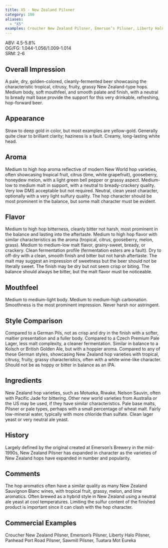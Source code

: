```yaml
---
title: X5 - New Zealand Pilsner
category: 100
aliases: 
  - "X5"
examples: Croucher New Zealand Pilsner, Emerson’s Pilsner, Liberty Halo Pilsner, Panhead Port Road Pilsner, Sawmill Pilsner, Tuatara Mot Eureka
---
```


ABV: 4.5-5.8%  
OG/FG: 1.044-1.056/1.009-1.014  
SRM: 2-6  

## Overall Impression
A pale, dry, golden-colored, cleanly-fermented beer showcasing the characteristic tropical, citrusy, fruity, grassy New Zealand-type hops. Medium body, soft mouthfeel, and smooth palate and finish, with a neutral to bready malt base provide the support for this very drinkable, refreshing, hop-forward beer.

## Appearance
Straw to deep gold in color, but most examples are yellow-gold. Generally quite clear to brilliant clarity; haziness is a fault. Creamy, long-lasting white head.

## Aroma
Medium to high hop aroma reflective of modern New World hop varieties, often showcasing tropical fruit, citrus (lime, white grapefruit), gooseberry, honeydew melon, with a light green bell pepper or grassy aspect. Medium-low to medium malt in support, with a neutral to bready-crackery quality. Very low DMS acceptable but not required. Neutral, clean yeast character, optionally with a very light sulfury quality. The hop character should be most prominent in the balance, but some malt character must be evident.

## Flavor
Medium to high hop bitterness, cleanly bitter not harsh, most prominent in the balance and lasting into the aftertaste. Medium to high hop flavor with similar characteristics as the aroma (tropical, citrus, gooseberry, melon, grass). Medium to medium-low malt flavor, grainy-sweet, bready, or crackery. Clean fermentation profile (fermentation esters are a fault). Dry to off-dry with a clean, smooth finish and bitter but not harsh aftertaste. The malt may suggest an impression of sweetness but the beer should not be literally sweet. The finish may be dry but not seem crisp or biting. The balance should always be bitter, but the malt flavor must be noticeable.

## Mouthfeel
Medium to medium-light body. Medium to medium-high carbonation. Smoothness is the most prominent impression. Never harsh nor astringent.

## Style Comparison
Compared to a German Pils, not as crisp and dry in the finish with a softer, maltier presentation and a fuller body. Compared to a Czech Premium Pale Lager, less malt complexity, a cleaner fermentation. Similar in balance to a Kolsch or British Golden Ale, but with a hoppier aroma. Compared to any of these German styles, showcasing New Zealand hop varieties with tropical, citrusy, fruity, grassy characteristics, often with a white wine-like character. Should not be as hoppy or bitter in balance as an IPA.

## Ingredients
New Zealand hop varieties, such as Motueka, Riwake, Nelson Sauvin, often with Pacific Jade for bittering. Other new world varieties from Australia or the US may be used, if they have similar characteristics. Pale base malts, Pilsner or pale types, perhaps with a small percentage of wheat malt. Fairly low-mineral water, typically with more chloride than sulfate. Clean lager yeast or very neutral ale yeast.

## History
Largely defined by the original created at Emerson’s Brewery in the mid-1990s, New Zealand Pilsner has expanded in character as the varieties of New Zealand hops have expanded in number and popularity.

## Comments
The hop aromatics often have a similar quality as many New Zealand Sauvignon Blanc wines, with tropical fruit, grassy, melon, and lime aromatics. Often brewed as a hybrid style in New Zealand using a neutral ale yeast at cool temperatures. Limiting the sulfur content of the finished product is important since it can clash with the hop character.

## Commercial Examples
Croucher New Zealand Pilsner, Emerson’s Pilsner, Liberty Halo Pilsner, Panhead Port Road Pilsner, Sawmill Pilsner, Tuatara Mot Eureka